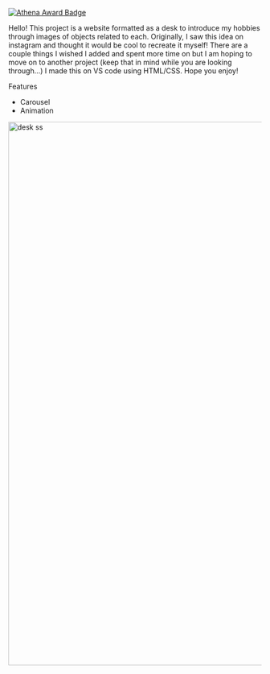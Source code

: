 [![Athena Award Badge](https://img.shields.io/endpoint?url=https%3A%2F%2Faward.athena.hackclub.com%2Fapi%2Fbadge)](https://award.athena.hackclub.com?utm_source=readme)

Hello! This project is a website formatted as a desk to introduce my hobbies through images of objects related to each. Originally, I saw this idea on instagram and thought it would be cool to recreate it myself! There are a couple things I wished I added and spent more time on but I am hoping to move on to another project (keep that in mind while you are looking through...) I made this on VS code using HTML/CSS. Hope you enjoy! 

Features 
- Carousel
- Animation

<img width="1920" height="1080" alt="desk ss" src="https://github.com/user-attachments/assets/f699c617-55fb-4335-956c-4f0c1cb70a9f" />
